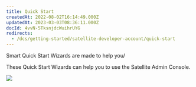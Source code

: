 ```yaml
---
title: Quick Start
createdAt: 2022-08-02T16:14:49.000Z
updatedAt: 2023-03-03T08:36:11.000Z
docId: 4vvN-5TksnjdcWuihrUYG
redirects:
  - /dcs/getting-started/satellite-developer-account/quick-start
---
```


Smart Quick Start Wizards are made to help you/

These Quick Start Wizards can help you to use the Satellite Admin Console.

![](https://archbee-image-uploads.s3.amazonaws.com/kv3plx2xmXcUGcVl4Lttj/Tgup1XHuNzp0knTU-h7-O_qs.png)

